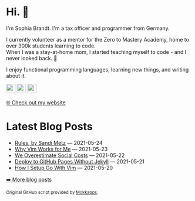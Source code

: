 <h1>Hi. 👋</h1>
<p>I'm Sophia Brandt. I'm a tax officer and programmer from Germany.</p>
<p>I currently volunteer as a mentor for the Zero to Mastery Academy, home to over 300k students learning to code.<br>
When I was a stay-at-home mom, I started teaching myself to code - and I never looked back. 💜</p>
<p>I enjoy functional programming languages, learning new things, and writing about it.</p>
<p><a href="https://www.twitter.com/hisophiabrandt"><img src="https://img.shields.io/badge/twitter-%231DA1F2.svg?&style=for-the-badge&logo=twitter&logoColor=white" height=25></a> <a href="https://www.linkedin.com/in/sophiabrandt"><img src="https://img.shields.io/badge/linkedin-%230077B5.svg?&style=for-the-badge&logo=linkedin&logoColor=white" height=25></a> <a href="https://dev.to/sophiabrandt"><img src="https://img.shields.io/badge/DEV.TO-%230A0A0A.svg?&style=for-the-badge&logo=dev-dot-to&logoColor=white" height=25></a></p>
<p><a href="https://www.sophiabrandt.com">🌐 Check out my website</a></p>
<h1>Latest Blog Posts</h1>
  <ul>
    <li><a href=https://www.rockyourcode.com/rules-by-sandi-metz/>Rules, by Sandi Metz</a> — 2021-05-24</li><li><a href=https://www.rockyourcode.com/why-vim-works-for-me/>Why Vim Works for Me</a> — 2021-05-23</li><li><a href=https://www.rockyourcode.com/we-overestimate-social-costs/>We Overestimate Social Costs</a> — 2021-05-22</li><li><a href=https://www.rockyourcode.com/deploy-to-github-pages-without-jekyll/>Deploy to GitHub Pages Without Jekyll</a> — 2021-05-21</li><li><a href=https://www.rockyourcode.com/how-i-setup-go-with-vim/>How I Setup Go With Vim</a> — 2021-05-20</li>
  </ul>
<p><a href="https://www.rockyourcode.com">➡️ More blog posts</a></p>
<p><small>Original GitHub script provided by <a href="https://github.com/Mokkapps">Mokkapps</a>.</small></p>
